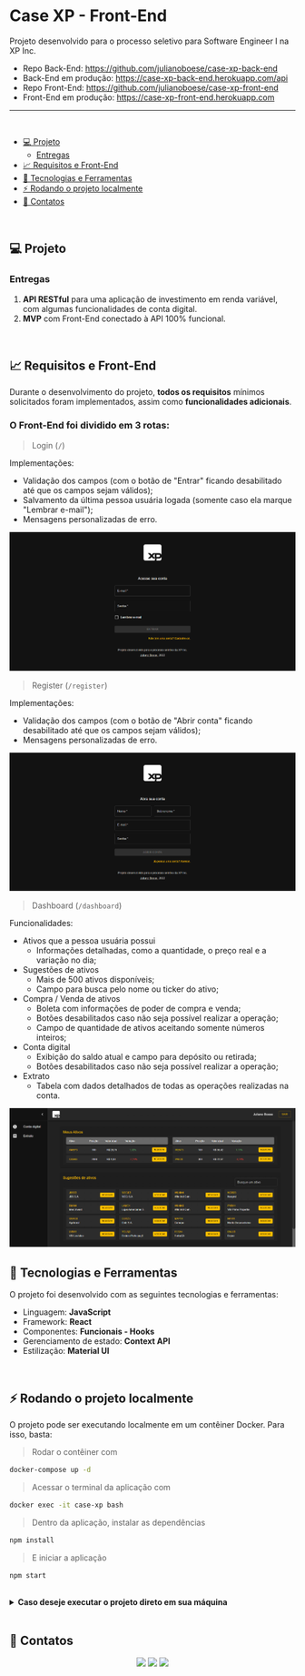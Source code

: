 # Case XP - Front-End <!-- omit in toc -->

Projeto desenvolvido para o processo seletivo para Software Engineer I na XP Inc.

- Repo Back-End: https://github.com/julianoboese/case-xp-back-end
- Back-End em produção: https://case-xp-back-end.herokuapp.com/api
- Repo Front-End: https://github.com/julianoboese/case-xp-front-end
- Front-End em produção: https://case-xp-front-end.herokuapp.com

<hr />
<br />

- [💻 Projeto](#-projeto)
  - [Entregas](#entregas)
- [📈 Requisitos e Front-End](#-requisitos-e-front-end)
- [🚀 Tecnologias e Ferramentas](#-tecnologias-e-ferramentas)
- [⚡ Rodando o projeto localmente](#-rodando-o-projeto-localmente)
- [💬 Contatos](#-contatos)

<br />

## 💻 Projeto

### Entregas
1. **API RESTful** para uma aplicação de investimento em renda variável, com algumas funcionalidades de conta digital.
2. **MVP** com Front-End conectado à API 100% funcional.

<br />

## 📈 Requisitos e Front-End
Durante o desenvolvimento do projeto, **todos os requisitos** mínimos solicitados foram implementados, assim como **funcionalidades adicionais**.

### O Front-End foi dividido em 3 rotas: <!-- omit in toc -->

> Login (`/`)

Implementações:
- Validação dos campos (com o botão de "Entrar" ficando desabilitado até que os campos sejam válidos);
- Salvamento da última pessoa usuária logada (somente caso ela marque "Lembrar e-mail");
- Mensagens personalizadas de erro.

<img src="./public/prints/login.png" alt="Tela de login" />

<br />

> Register (`/register`)

Implementações:
- Validação dos campos (com o botão de "Abrir conta" ficando desabilitado até que os campos sejam válidos);
- Mensagens personalizadas de erro.

<img src="./public/prints/register.png" alt="Tela de cadastro" />

<br />

> Dashboard (`/dashboard`)

Funcionalidades:
- Ativos que a pessoa usuária possui
  - Informações detalhadas, como a quantidade, o preço real e a variação no dia;
- Sugestões de ativos
  - Mais de 500 ativos disponíveis;
  - Campo para busca pelo nome ou ticker do ativo;
- Compra / Venda de ativos
  - Boleta com informações de poder de compra e venda;
  - Botões desabilitados caso não seja possível realizar a operação;
  - Campo de quantidade de ativos aceitando somente números inteiros;
- Conta digital
  - Exibição do saldo atual e campo para depósito ou retirada;
  - Botões desabilitados caso não seja possível realizar a operação;
- Extrato
  - Tabela com dados detalhados de todas as operações realizadas na conta.

<img src="./public/prints/dashboard.png" alt="Tela da aplicação" />

<br />

## 🚀 Tecnologias e Ferramentas
O projeto foi desenvolvido com as seguintes tecnologias e ferramentas:

- Linguagem: **JavaScript**
- Framework: **React**
- Componentes: **Funcionais - Hooks**
- Gerenciamento de estado: **Context API**
- Estilização: **Material UI**

<br />

## ⚡ Rodando o projeto localmente

O projeto pode ser executando localmente em um contêiner Docker. Para isso, basta:
> Rodar o contêiner com
```bash
docker-compose up -d
``` 
> Acessar o terminal da aplicação com
```bash
docker exec -it case-xp bash
``` 
> Dentro da aplicação, instalar as dependências
```bash
npm install
``` 
> E iniciar a aplicação
```bash
npm start
``` 

<br />

<details>
  <summary><strong>Caso deseje executar o projeto direto em sua máquina</strong></summary><br />

Nesse caso:
- É necessário que sua máquina tenha o `node` instalado, preferencialmente na versão 16.
- Configure em um arquivo `.env` as variáveis de ambiente indicadas no arquivo de exemplo.

Após isso, basta
> Instalar as dependências
```bash
npm install
``` 
> E iniciar a aplicação
```bash
npm start
``` 

</details>


<br />

## 💬 Contatos

<div align="center" style="display: inline_block">
  <a href="https://julianoboese.github.io" target="_blank"><img height="28rem" src="https://img.shields.io/badge/my_portfolio-3fc337?style=for-the-badge" target="_blank"></a> 
  <a href="https://www.linkedin.com/in/julianoboese" target="_blank"><img height="28rem" src="https://img.shields.io/badge/LinkedIn-0077B5?style=for-the-badge&logo=linkedin&logoColor=white"></a> 
  <a href = "mailto:juliano.boese@gmail.com"><img height="28rem" src="https://img.shields.io/badge/Gmail-D14836?style=for-the-badge&logo=gmail&logoColor=white" target="_blank"></a>
</div>
